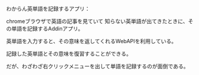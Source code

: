 わからん英単語を記録するアプリ：

chromeブラウザで英語の記事を見ていて
知らない英単語が出てきたときに、その単語を記録するAddinアプリ。

英単語を入力すると、その意味を返してくれるWebAPIを利用している。

記録した英単語とその意味を復習することができる。

だが、わざわざ右クリックメニューを出して単語を記録するのが面倒である。